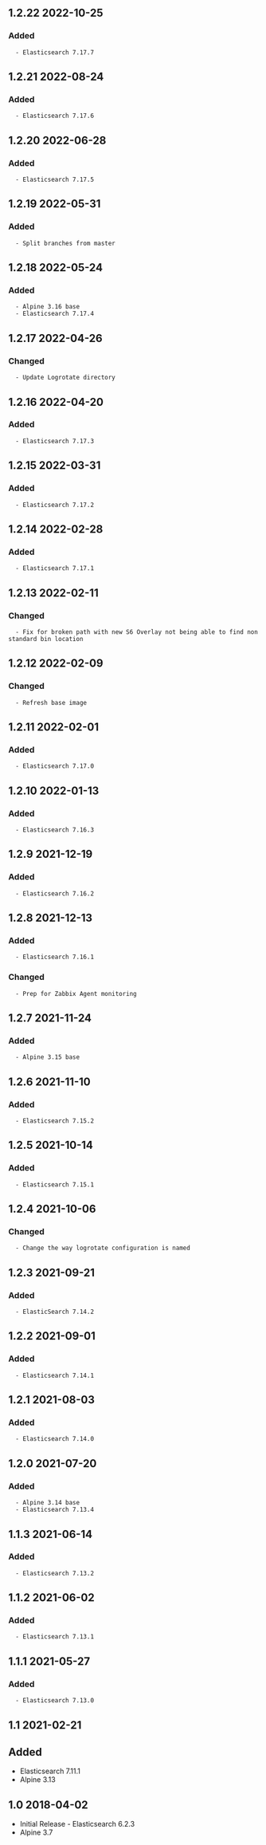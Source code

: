 ## 1.2.22 2022-10-25 <dave at tiredofit dot ca>

   ### Added
      - Elasticsearch 7.17.7


## 1.2.21 2022-08-24 <dave at tiredofit dot ca>

   ### Added
      - Elasticsearch 7.17.6


## 1.2.20 2022-06-28 <dave at tiredofit dot ca>

   ### Added
      - Elasticsearch 7.17.5


## 1.2.19 2022-05-31 <dave at tiredofit dot ca>

   ### Added
      - Split branches from master


## 1.2.18 2022-05-24 <dave at tiredofit dot ca>

   ### Added
      - Alpine 3.16 base
      - Elasticsearch 7.17.4


## 1.2.17 2022-04-26 <dave at tiredofit dot ca>

   ### Changed
      - Update Logrotate directory


## 1.2.16 2022-04-20 <dave at tiredofit dot ca>

   ### Added
      - Elasticsearch 7.17.3


## 1.2.15 2022-03-31 <dave at tiredofit dot ca>

   ### Added
      - Elasticsearch 7.17.2


## 1.2.14 2022-02-28 <dave at tiredofit dot ca>

   ### Added
      - Elasticsearch 7.17.1


## 1.2.13 2022-02-11 <dave at tiredofit dot ca>

   ### Changed
      - Fix for broken path with new S6 Overlay not being able to find non standard bin location


## 1.2.12 2022-02-09 <dave at tiredofit dot ca>

   ### Changed
      - Refresh base image


## 1.2.11 2022-02-01 <dave at tiredofit dot ca>

   ### Added
      - Elasticsearch 7.17.0


## 1.2.10 2022-01-13 <dave at tiredofit dot ca>

   ### Added
      - Elasticsearch 7.16.3


## 1.2.9 2021-12-19 <dave at tiredofit dot ca>

   ### Added
      - Elasticsearch 7.16.2


## 1.2.8 2021-12-13 <dave at tiredofit dot ca>

   ### Added
      - Elasticsearch 7.16.1

   ### Changed
      - Prep for Zabbix Agent monitoring


## 1.2.7 2021-11-24 <dave at tiredofit dot ca>

   ### Added
      - Alpine 3.15 base


## 1.2.6 2021-11-10 <dave at tiredofit dot ca>

   ### Added
      - Elasticsearch 7.15.2


## 1.2.5 2021-10-14 <dave at tiredofit dot ca>

   ### Added
      - Elasticsearch 7.15.1


## 1.2.4 2021-10-06 <dave at tiredofit dot ca>

   ### Changed
      - Change the way logrotate configuration is named


## 1.2.3 2021-09-21 <dave at tiredofit dot ca>

   ### Added
      - ElasticSearch 7.14.2


## 1.2.2 2021-09-01 <dave at tiredofit dot ca>

   ### Added
      - Elasticsearch 7.14.1


## 1.2.1 2021-08-03 <dave at tiredofit dot ca>

   ### Added
      - Elasticsearch 7.14.0


## 1.2.0 2021-07-20 <dave at tiredofit dot ca>

   ### Added
      - Alpine 3.14 base
      - Elasticsearch 7.13.4


## 1.1.3 2021-06-14 <dave at tiredofit dot ca>

   ### Added
      - Elasticsearch 7.13.2


## 1.1.2 2021-06-02 <dave at tiredofit dot ca>

   ### Added
      - Elasticsearch 7.13.1


## 1.1.1 2021-05-27 <dave at tiredofit dot ca>

   ### Added
      - Elasticsearch 7.13.0


## 1.1 2021-02-21 <dave at tiredofit dot ca>

  ## Added
   - Elasticsearch 7.11.1
   - Alpine 3.13

## 1.0 2018-04-02 <dave at tiredofit dot ca>

* Initial Release - Elasticsearch 6.2.3
* Alpine 3.7
